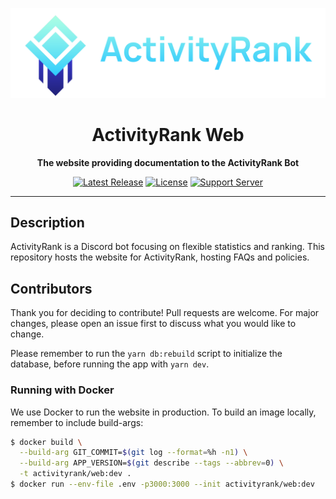 <div align="center">

![ActivityRank Wordmark](https://raw.githubusercontent.com/activityrankbot/assets/main/banners/wordmark.png)

# ActivityRank Web

**The website providing documentation to the ActivityRank Bot**

[![Latest Release](https://img.shields.io/github/v/release/activityrankbot/website?style=for-the-badge)](https://github.com/activityrankbot/website/releases)
[![License](https://img.shields.io/github/license/activityrankbot/website?style=for-the-badge)](https://github.com/activityrankbot/website/blob/main/LICENSE.txt)
[![Support Server](https://img.shields.io/discord/534598374985302027?style=for-the-badge&logo=discord&label=support%20server&link=https%3A%2F%2Factivityrank.me/support)](https://activityrank.me/support)

</div>

---

## Description

ActivityRank is a Discord bot focusing on flexible statistics and ranking.
This repository hosts the website for ActivityRank, hosting FAQs and policies.

## Contributors

Thank you for deciding to contribute! Pull requests are welcome.
For major changes, please open an issue first to discuss what you would like to change.

Please remember to run the `yarn db:rebuild` script to initialize the database,
before running the app with `yarn dev`.

### Running with Docker

We use Docker to run the website in production.
To build an image locally, remember to include build-args:

```sh
$ docker build \
  --build-arg GIT_COMMIT=$(git log --format=%h -n1) \
  --build-arg APP_VERSION=$(git describe --tags --abbrev=0) \
  -t activityrank/web:dev .
$ docker run --env-file .env -p3000:3000 --init activityrank/web:dev
```
